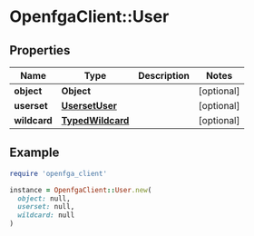 # OpenfgaClient::User

## Properties

| Name | Type | Description | Notes |
| ---- | ---- | ----------- | ----- |
| **object** | **Object** |  | [optional] |
| **userset** | [**UsersetUser**](UsersetUser.md) |  | [optional] |
| **wildcard** | [**TypedWildcard**](TypedWildcard.md) |  | [optional] |

## Example

```ruby
require 'openfga_client'

instance = OpenfgaClient::User.new(
  object: null,
  userset: null,
  wildcard: null
)
```

